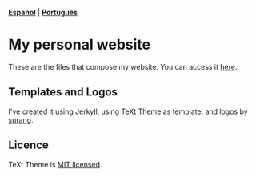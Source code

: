 **[Español](https://github.com/gustavosabbag/gustavosabbag.github.io/blob/master/README-espanol.md)** | **[Português](https://github.com/gustavosabbag/gustavosabbag.github.io/blob/master/README-portugues.md)**

# My personal website

These are the files that compose my website. You can access it
[here](https://gustavosabbag.github.io/en).

## Templates and Logos

I've created it using [Jerkyll](https://jekyllrb.com/), using [TeXt Theme](https://github.com/kitian616/jekyll-TeXt-theme) as template, and logos by [surang](https://www.flaticon.com/br/autores/surang).

## Licence

TeXt Theme is [MIT licensed](https://github.com/kitian616/jekyll-TeXt-theme/blob/master/LICENSE).
